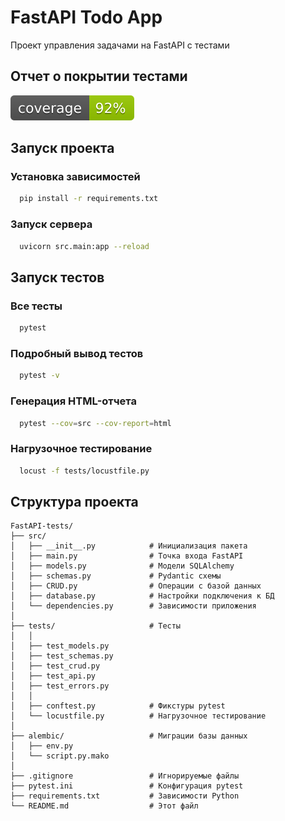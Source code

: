# FastAPI Todo App

Проект управления задачами на FastAPI с тестами

## Отчет о покрытии тестами
![Coverage](coverage.svg)

## Запуск проекта
### Установка зависимостей
```bash
  pip install -r requirements.txt
```

### Запуск сервера
```bash
  uvicorn src.main:app --reload
```

## Запуск тестов

### Все тесты
```bash
  pytest 
```

### Подробный вывод тестов
```bash
  pytest -v 
```

### Генерация HTML-отчета
```bash
  pytest --cov=src --cov-report=html 
```

### Нагрузочное тестирование
```bash
  locust -f tests/locustfile.py 
```


## Структура проекта
```
FastAPI-tests/
├── src/                       
│   ├── __init__.py            # Инициализация пакета
│   ├── main.py                # Точка входа FastAPI
│   ├── models.py              # Модели SQLAlchemy
│   ├── schemas.py             # Pydantic схемы
│   ├── CRUD.py                # Операции с базой данных
│   ├── database.py            # Настройки подключения к БД
│   └── dependencies.py        # Зависимости приложения
│
├── tests/                     # Тесты
│   │    
│   ├── test_models.py
│   ├── test_schemas.py
│   ├── test_crud.py
│   ├── test_api.py
│   ├── test_errors.py
│   │
│   ├── conftest.py            # Фикстуры pytest
│   └── locustfile.py          # Нагрузочное тестирование
│
├── alembic/                   # Миграции базы данных
│   ├── env.py
│   └── script.py.mako
│
├── .gitignore                 # Игнорируемые файлы
├── pytest.ini                 # Конфигурация pytest
├── requirements.txt           # Зависимости Python
└── README.md                  # Этот файл
```